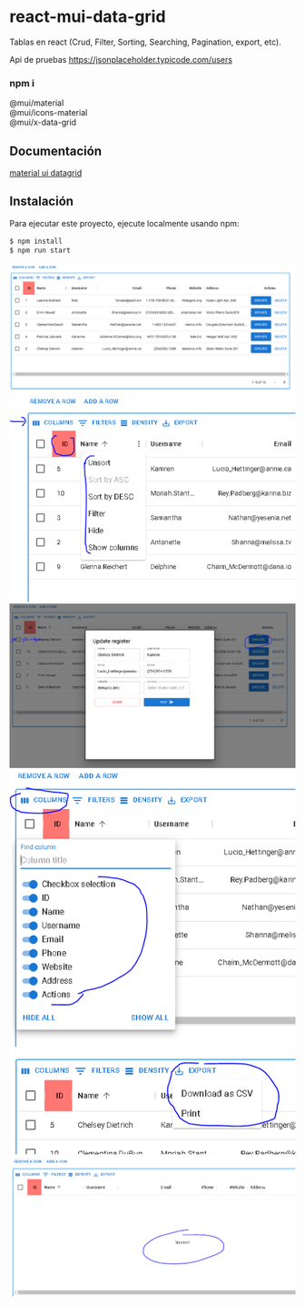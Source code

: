 # react-mui-data-grid

Tablas en react (Crud, Filter, Sorting, Searching, Pagination, export, etc).<br>

Api de pruebas https://jsonplaceholder.typicode.com/users<br>

 ### npm i 
 @mui/material <br>
 @mui/icons-material <br> 
 @mui/x-data-grid <br>

## Documentación
[material ui datagrid](https://mui.com/x/react-data-grid/)

## Instalación
Para ejecutar este proyecto, ejecute localmente usando npm:

```
$ npm install
$ npm run start
```

![Screenshot](screenshot/Captura.PNG)
![Screenshot](screenshot/Captura1.PNG)
![Screenshot](screenshot/Captura2.PNG)
![Screenshot](screenshot/Captura3.PNG)
![Screenshot](screenshot/Captura4.PNG)
![Screenshot](screenshot/Captura5.PNG)
